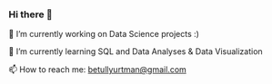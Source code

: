 ### Hi there 👋



🔭 I’m currently working on Data Science projects :)

🌱 I’m currently learning SQL and Data Analyses & Data Visualization

📫 How to reach me: betullyurtman@gmail.com


